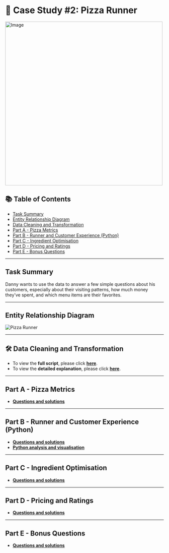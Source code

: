 # 🍕 Case Study #2: Pizza Runner

<img src="https://github.com/user-attachments/assets/c3bf086f-7b94-4286-976a-f4f7eb8dce8c" alt="Image" width="500" height="520">

## 📚 Table of Contents
- [Task Summary](#task-summary)
- [Entity Relationship Diagram](#entity-relationship-diagram)
- [Data Cleaning and Transformation](#data-cleaning-and-transformation)
- [Part A - Pizza Metrics](#part-a---pizza-metrics)
- [Part B - Runner and Customer Experience (Python)](#part-b---runner-and-customer-experience-python)
- [Part C - Ingredient Optimisation](#part-c---ingredient-optimisation)
- [Part D - Pricing and Ratings](#part-d---pricing-and-ratings)
- [Part E - Bonus Questions](#part-e---bonus-questions)

***

## Task Summary
Danny wants to use the data to answer a few simple questions about his customers, especially about their visiting patterns, how much money they’ve spent, and which menu items are their favorites.

***

## Entity Relationship Diagram

![Pizza Runner](https://github.com/katiehuangx/8-Week-SQL-Challenge/assets/81607668/78099a4e-4d0e-421f-a560-b72e4321f530)

***

## 🛠️ Data Cleaning and Transformation

- To view the **full script**, please click **[here](https://github.com/nacht29/8-Week-SQL-Challenge/blob/main/pizza_runner/data-cleaning/cleaning.sql)**.
- To view the **detailed explanation**, please click **[here](https://github.com/nacht29/8-Week-SQL-Challenge/blob/main/pizza_runner/data-cleaning/README.md)**.

***

## Part A - Pizza Metrics

- **[Questions and solutions](https://github.com/nacht29/8-Week-SQL-Challenge/tree/main/pizza_runner/Part%20A%3A%20Pizza%20Metrics)**

***

## Part B - Runner and Customer Experience (Python)

- **[Questions and solutions](https://github.com/nacht29/8-Week-SQL-Challenge/tree/main/pizza_runner/Part%20B%3A%20Runner%20and%20Customer%20Experience/README.md)**
- **[Python analysis and visualisation](https://github.com/nacht29/8-Week-SQL-Challenge/blob/main/pizza_runner/Part%20B%3A%20Runner%20and%20Customer%20Experience/python-visualisation/partB.ipynb)**

***

## Part C - Ingredient Optimisation

- **[Questions and solutions](https://github.com/nacht29/8-Week-SQL-Challenge/tree/main/pizza_runner/Part%20C%3A%20Ingredient%20Optimisation)**

***

## Part D - Pricing and Ratings

- **[Questions and solutions](https://github.com/nacht29/8-Week-SQL-Challenge/tree/main/pizza_runner/Part%20D%3A%20Pricing%20and%20Ratings)**

***

## Part E - Bonus Questions

- **[Questions and solutions](https://github.com/nacht29/8-Week-SQL-Challenge/tree/main/pizza_runner/Part%20E%3A%20Bonus%20Questions)**
